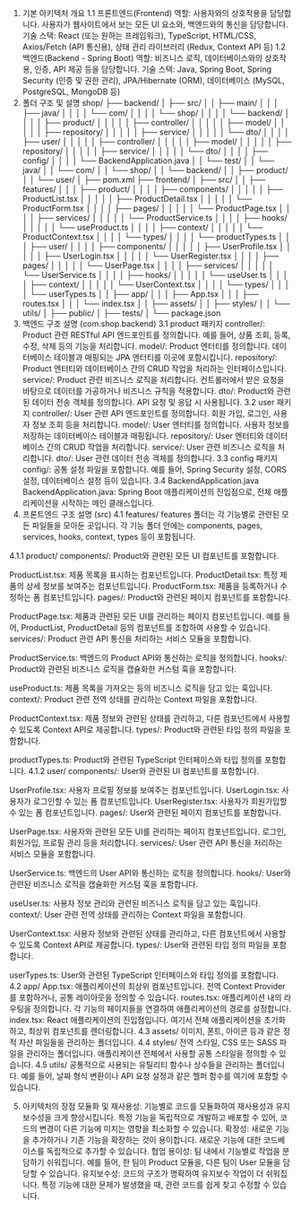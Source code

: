 1. 기본 아키텍처 개요
1.1 프론트엔드(Frontend)
역할: 사용자와의 상호작용을 담당합니다. 사용자가 웹사이트에서 보는 모든 UI 요소와, 백엔드와의 통신을 담당합니다.
기술 스택: React (또는 원하는 프레임워크), TypeScript, HTML/CSS, Axios/Fetch (API 통신용), 상태 관리 라이브러리 (Redux, Context API 등)
1.2 백엔드(Backend - Spring Boot)
역할: 비즈니스 로직, 데이터베이스와의 상호작용, 인증, API 제공 등을 담당합니다.
기술 스택: Java, Spring Boot, Spring Security (인증 및 권한 관리), JPA/Hibernate (ORM), 데이터베이스 (MySQL, PostgreSQL, MongoDB 등)
2. 폴더 구조 및 설명
   shop/
  ├── backend/
  │    ├── src/
  │    │    ├── main/
  │    │    │    ├── java/
  │    │    │    │    └── com/
  │    │    │    │         └── shop/
  │    │    │    │              └── backend/
  │    │    │    │                   ├── product/
  │    │    │    │                   │    ├── controller/
  │    │    │    │                   │    ├── model/
  │    │    │    │                   │    ├── repository/
  │    │    │    │                   │    ├── service/
  │    │    │    │                   │    └── dto/
  │    │    │    │                   ├── user/
  │    │    │    │                   │    ├── controller/
  │    │    │    │                   │    ├── model/
  │    │    │    │                   │    ├── repository/
  │    │    │    │                   │    ├── service/
  │    │    │    │                   │    └── dto/
  │    │    │    │                   ├── config/
  │    │    │    │                   └── BackendApplication.java
  │    │    └── test/
  │    │         └── java/
  │    │              └── com/
  │    │                   └── shop/
  │    │                        └── backend/
  │    │                             ├── product/
  │    │                             └── user/
  │    ├── pom.xml
  ├── frontend/
  │    ├── src/
  │    │    ├── features/
  │    │    │    ├── product/
  │    │    │    │    ├── components/
  │    │    │    │    │    ├── ProductList.tsx
  │    │    │    │    │    ├── ProductDetail.tsx
  │    │    │    │    │    └── ProductForm.tsx
  │    │    │    │    ├── pages/
  │    │    │    │    │    └── ProductPage.tsx
  │    │    │    │    ├── services/
  │    │    │    │    │    └── ProductService.ts
  │    │    │    │    ├── hooks/
  │    │    │    │    │    └── useProduct.ts
  │    │    │    │    ├── context/
  │    │    │    │    │    └── ProductContext.tsx
  │    │    │    │    └── types/
  │    │    │    │         └── productTypes.ts
  │    │    │    ├── user/
  │    │    │    │    ├── components/
  │    │    │    │    │    ├── UserProfile.tsx
  │    │    │    │    │    ├── UserLogin.tsx
  │    │    │    │    │    └── UserRegister.tsx
  │    │    │    │    ├── pages/
  │    │    │    │    │    └── UserPage.tsx
  │    │    │    │    ├── services/
  │    │    │    │    │    └── UserService.ts
  │    │    │    │    ├── hooks/
  │    │    │    │    │    └── useUser.ts
  │    │    │    │    ├── context/
  │    │    │    │    │    └── UserContext.tsx
  │    │    │    │    └── types/
  │    │    │    │         └── userTypes.ts
  │    │    ├── app/
  │    │    │    ├── App.tsx
  │    │    │    ├── routes.tsx
  │    │    │    └── index.tsx
  │    │    ├── assets/
  │    │    ├── styles/
  │    │    └── utils/
  │    ├── public/
  │    ├── tests/
  │    └── package.json
3. 백엔드 구조 설명 (com.shop.backend)
3.1 product 패키지
controller/: Product 관련 RESTful API 엔드포인트를 정의합니다. 예를 들어, 상품 조회, 등록, 수정, 삭제 등의 기능을 처리합니다.
model/: Product 엔터티를 정의합니다. 데이터베이스 테이블과 매핑되는 JPA 엔터티를 이곳에 포함시킵니다.
repository/: Product 엔터티와 데이터베이스 간의 CRUD 작업을 처리하는 인터페이스입니다.
service/: Product 관련 비즈니스 로직을 처리합니다. 컨트롤러에서 받은 요청을 바탕으로 데이터를 가공하거나 비즈니스 규칙을 적용합니다.
dto/: Product와 관련된 데이터 전송 객체를 정의합니다. API 요청 및 응답 시 사용됩니다.
3.2 user 패키지
controller/: User 관련 API 엔드포인트를 정의합니다. 회원 가입, 로그인, 사용자 정보 조회 등을 처리합니다.
model/: User 엔터티를 정의합니다. 사용자 정보를 저장하는 데이터베이스 테이블과 매핑됩니다.
repository/: User 엔터티와 데이터베이스 간의 CRUD 작업을 처리합니다.
service/: User 관련 비즈니스 로직을 처리합니다.
dto/: User 관련 데이터 전송 객체를 정의합니다.
3.3 config 패키지
config/: 공통 설정 파일을 포함합니다. 예를 들어, Spring Security 설정, CORS 설정, 데이터베이스 설정 등이 있습니다.
3.4 BackendApplication.java
BackendApplication.java: Spring Boot 애플리케이션의 진입점으로, 전체 애플리케이션을 시작하는 메인 클래스입니다.
4. 프론트엔드 구조 설명 (src)
4.1 features/
features 폴더는 각 기능별로 관련된 모든 파일들을 모아둔 곳입니다. 각 기능 폴더 안에는 components, pages, services, hooks, context, types 등이 포함됩니다.

4.1.1 product/
components/: Product와 관련된 모든 UI 컴포넌트를 포함합니다.

ProductList.tsx: 제품 목록을 표시하는 컴포넌트입니다.
ProductDetail.tsx: 특정 제품의 상세 정보를 보여주는 컴포넌트입니다.
ProductForm.tsx: 제품을 등록하거나 수정하는 폼 컴포넌트입니다.
pages/: Product와 관련된 페이지 컴포넌트를 포함합니다.

ProductPage.tsx: 제품과 관련된 모든 UI를 관리하는 페이지 컴포넌트입니다. 예를 들어, ProductList, ProductDetail 등의 컴포넌트를 조합하여 사용할 수 있습니다.
services/: Product 관련 API 통신을 처리하는 서비스 모듈을 포함합니다.

ProductService.ts: 백엔드의 Product API와 통신하는 로직을 정의합니다.
hooks/: Product와 관련된 비즈니스 로직을 캡슐화한 커스텀 훅을 포함합니다.

useProduct.ts: 제품 목록을 가져오는 등의 비즈니스 로직을 담고 있는 훅입니다.
context/: Product 관련 전역 상태를 관리하는 Context 파일을 포함합니다.

ProductContext.tsx: 제품 정보와 관련된 상태를 관리하고, 다른 컴포넌트에서 사용할 수 있도록 Context API로 제공합니다.
types/: Product와 관련된 타입 정의 파일을 포함합니다.

productTypes.ts: Product와 관련된 TypeScript 인터페이스와 타입 정의를 포함합니다.
4.1.2 user/
components/: User와 관련된 UI 컴포넌트를 포함합니다.

UserProfile.tsx: 사용자 프로필 정보를 보여주는 컴포넌트입니다.
UserLogin.tsx: 사용자가 로그인할 수 있는 폼 컴포넌트입니다.
UserRegister.tsx: 사용자가 회원가입할 수 있는 폼 컴포넌트입니다.
pages/: User와 관련된 페이지 컴포넌트를 포함합니다.

UserPage.tsx: 사용자와 관련된 모든 UI를 관리하는 페이지 컴포넌트입니다. 로그인, 회원가입, 프로필 관리 등을 처리합니다.
services/: User 관련 API 통신을 처리하는 서비스 모듈을 포함합니다.

UserService.ts: 백엔드의 User API와 통신하는 로직을 정의합니다.
hooks/: User와 관련된 비즈니스 로직을 캡슐화한 커스텀 훅을 포함합니다.

useUser.ts: 사용자 정보 관리와 관련된 비즈니스 로직을 담고 있는 훅입니다.
context/: User 관련 전역 상태를 관리하는 Context 파일을 포함합니다.

UserContext.tsx: 사용자 정보와 관련된 상태를 관리하고, 다른 컴포넌트에서 사용할 수 있도록 Context API로 제공합니다.
types/: User와 관련된 타입 정의 파일을 포함합니다.

userTypes.ts: User와 관련된 TypeScript 인터페이스와 타입 정의를 포함합니다.
4.2 app/
App.tsx: 애플리케이션의 최상위 컴포넌트입니다. 전역 Context Provider를 포함하거나, 공통 레이아웃을 정의할 수 있습니다.
routes.tsx: 애플리케이션 내의 라우팅을 정의합니다. 각 기능의 페이지들을 연결하여 애플리케이션의 경로를 설정합니다.
index.tsx: React 애플리케이션의 진입점입니다. 여기서 전체 애플리케이션을 초기화하고, 최상위 컴포넌트를 렌더링합니다.
4.3 assets/
이미지, 폰트, 아이콘 등과 같은 정적 자산 파일들을 관리하는 폴더입니다.
4.4 styles/
전역 스타일, CSS 또는 SASS 파일을 관리하는 폴더입니다. 애플리케이션 전체에서 사용할 공통 스타일을 정의할 수 있습니다.
4.5 utils/
공통적으로 사용되는 유틸리티 함수나 상수들을 관리하는 폴더입니다. 예를 들어, 날짜 형식 변환이나 API 요청 설정과 같은 헬퍼 함수를 여기에 포함할 수 있습니다.

5. 아키텍처의 장점
모듈화 및 재사용성: 기능별로 코드를 모듈화하여 재사용성과 유지보수성을 크게 향상시킵니다. 특정 기능을 독립적으로 개발하고 배포할 수 있어, 코드의 변경이 다른 기능에 미치는 영향을 최소화할 수 있습니다.
확장성: 새로운 기능을 추가하거나 기존 기능을 확장하는 것이 용이합니다. 새로운 기능에 대한 코드베이스를 독립적으로 추가할 수 있습니다.
협업 용이성: 팀 내에서 기능별로 작업을 분담하기 쉬워집니다. 예를 들어, 한 팀이 Product 모듈을, 다른 팀이 User 모듈을 담당할 수 있습니다.
유지보수성: 코드의 구조가 명확하여 유지보수 작업이 더 쉬워집니다. 특정 기능에 대한 문제가 발생했을 때, 관련 코드를 쉽게 찾고 수정할 수 있습니다.
